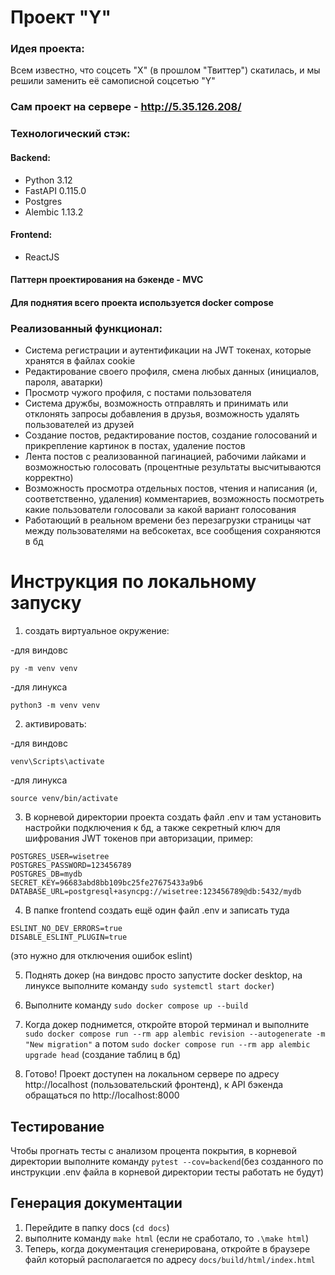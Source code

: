 # Проект "Y"

### Идея проекта:
Всем известно, что соцсеть "X" (в прошлом "Твиттер") скатилась, и мы решили заменить её самописной соцсетью "Y"

### Сам проект на сервере - http://5.35.126.208/

### Технологический стэк:
#### Backend:
- Python 3.12
- FastAPI 0.115.0
- Postgres
- Alembic 1.13.2
#### Frontend:
- ReactJS
#### Паттерн проектирования на бэкенде - MVC

#### Для поднятия всего проекта используется docker compose

### Реализованный функционал:
- Система регистрации и аутентификации на JWT токенах, которые хранятся в файлах cookie
- Редактирование своего профиля, смена любых данных (инициалов, пароля, аватарки)
- Просмотр чужого профиля, с постами пользователя
- Система дружбы, возможность отправлять и принимать или отклонять запросы добавления в друзья, возможность удалять пользователей из друзей
- Создание постов, редактирование постов, создание голосований и прикрепление картинок в постах, удаление постов
- Лента постов с реализованной пагинацией, рабочими лайками и возможностью голосовать (процентные результаты высчитываются корректно)
- Возможность просмотра отдельных постов, чтения и написания (и, соответственно, удаления) комментариев, возможность посмотреть какие пользователи голосовали за какой вариант голосования
- Работающий в реальном времени без перезагрузки страницы чат между пользователями на вебсокетах, все сообщения сохраняются в бд


# Инструкция по локальному запуску 

1) создать виртуальное окружение:

-для виндовс
```commandline
py -m venv venv
```

-для линукса
```commandline
python3 -m venv venv
```

2) активировать:

-для виндовс
```commandline
venv\Scripts\activate
```

-для линукса
```commandline
source venv/bin/activate
```

3) В корневой директории проекта создать файл .env и там установить настройки подключения к бд, а также секретный ключ для шифрования JWT токенов при авторизации, пример:
```
POSTGRES_USER=wisetree
POSTGRES_PASSWORD=123456789
POSTGRES_DB=mydb
SECRET_KEY=96683abd8bb109bc25fe27675433a9b6
DATABASE_URL=postgresql+asyncpg://wisetree:123456789@db:5432/mydb
```

4) В папке frontend создать ещё один файл .env и записать туда
```
ESLINT_NO_DEV_ERRORS=true
DISABLE_ESLINT_PLUGIN=true
```
(это нужно для отключения ошибок eslint)

5) Поднять докер (на виндовс просто запустите docker desktop, на линуксе выполните команду ```sudo systemctl start docker```)

6) Выполните команду ```sudo docker compose up --build```

7) Когда докер поднимется, откройте второй терминал и выполните ```sudo docker compose run --rm app alembic revision --autogenerate -m "New migration"``` а потом ```sudo docker compose run --rm app alembic upgrade head``` (создание таблиц в бд)

8) Готово! Проект доступен на локальном сервере по адресу http://localhost (пользовательский фронтенд), к API бэкенда обращаться по http://localhost:8000

## Тестирование

Чтобы прогнать тесты с анализом процента покрытия, в корневой директории выполните команду ```pytest --cov=backend```(без созданного по инструкции .env файла в корневой директории тесты работать не будут)

## Генерация документации

1) Перейдите в папку docs (```cd docs```)
2) выполните команду ```make html``` (если не сработало, то ```.\make html```)
3) Теперь, когда документация сгенерирована, откройте в браузере файл который располагается по адресу ```docs/build/html/index.html```

